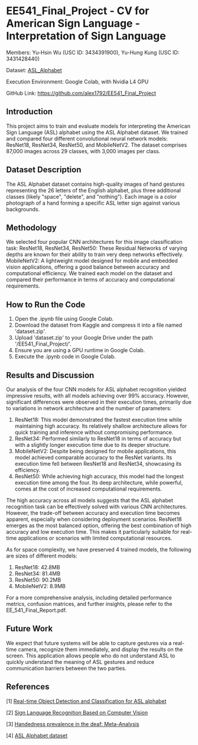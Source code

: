 # EE541_Final_Project - CV for American Sign Language - Interpretation of Sign Language


Members: Yu-Hsin Wu (USC ID: 3434391900), Yu-Hung Kung (USC ID: 3431428440)


Dataset: [ASL_Alphabet](https://www.kaggle.com/datasets/grassknoted/asl-alphabet)


Execution Environment: Google Colab, with Nvidia L4 GPU

GitHub Link: https://github.com/alex1792/EE541_Final_Project

## Introduction
This project aims to train and evaluate models for interpreting the American Sign Language (ASL) alphabet using the ASL Alphabet dataset. We trained and compared four different convolutional neural network models: ResNet18, ResNet34, ResNet50, and MobileNetV2. The dataset comprises 87,000 images across 29 classes, with 3,000 images per class.

## Dataset Description
The ASL Alphabet dataset contains high-quality images of hand gestures representing the 26 letters of the English alphabet, plus three additional classes (likely "space", "delete", and "nothing"). Each image is a color photograph of a hand forming a specific ASL letter sign against various backgrounds.

## Methodology
We selected four popular CNN architectures for this image classification task:
ResNet18, ResNet34, ResNet50: These Residual Networks of varying depths are known for their ability to train very deep networks effectively.
MobileNetV2: A lightweight model designed for mobile and embedded vision applications, offering a good balance between accuracy and computational efficiency.
We trained each model on the dataset and compared their performance in terms of accuracy and computational requirements.

## How to Run the Code
1. Open the .ipynb file using Google Colab.
2. Download the dataset from Kaggle and compress it into a file named 'dataset.zip'.
3. Upload 'dataset.zip' to your Google Drive under the path '/EE541_Final_Project/'.
4. Ensure you are using a GPU runtime in Google Colab.
5. Execute the .ipynb code in Google Colab.

## Results and Discussion
Our analysis of the four CNN models for ASL alphabet recognition yielded impressive results, with all models achieving over 99% accuracy. However, significant differences were observed in their execution times, primarily due to variations in network architecture and the number of parameters:

1. ResNet18: This model demonstrated the fastest execution time while maintaining high accuracy. Its relatively shallow architecture allows for quick training and inference without compromising performance.
2. ResNet34: Performed similarly to ResNet18 in terms of accuracy but with a slightly longer execution time due to its deeper structure.
3. MobileNetV2: Despite being designed for mobile applications, this model achieved comparable accuracy to the ResNet variants. Its execution time fell between ResNet18 and ResNet34, showcasing its efficiency.
4. ResNet50: While achieving high accuracy, this model had the longest execution time among the four. Its deep architecture, while powerful, comes at the cost of increased computational requirements.

The high accuracy across all models suggests that the ASL alphabet recognition task can be effectively solved with various CNN architectures. However, the trade-off between accuracy and execution time becomes apparent, especially when considering deployment scenarios.
ResNet18 emerges as the most balanced option, offering the best combination of high accuracy and low execution time. This makes it particularly suitable for real-time applications or scenarios with limited computational resources.

As for space complexity, we have preserved 4 trained models, the following are sizes of different models:
1. ResNet18: 42.8MB
2. ResNet34: 81.4MB
3. ResNet50: 90.2MB
4. MobileNetV2: 8.9MB

For a more comprehensive analysis, including detailed performance metrics, confusion matrices, and further insights, please refer to the EE_541_Final_Report.pdf.

## Future Work
We expect that future systems will be able to capture gestures via a real-time camera, recognize them immediately, and display the results on the screen. This application allows people who do not understand ASL to quickly understand the meaning of ASL gestures and reduce communication barriers between the two parties.


## References
[1] [Real-time Object Detection and Classification for ASL alphabet](https://cs231n.stanford.edu/reports/2022/pdfs/147.pdf)

[2] [Sign Language Recognition Based on Computer Vision](https://ieeexplore.ieee.org/stamp/stamp.jsp?tp=&arnumber=9844497)

[3] [Handedness prevalence in the deaf: Meta-Analysis](https://www.sciencedirect.com/science/article/pii/S0149763415302189)

[4] [ASL Alphabet dataset](https://www.kaggle.com/datasets/grassknoted/asl-alphabet/data?select=asl_alphabet_train)


